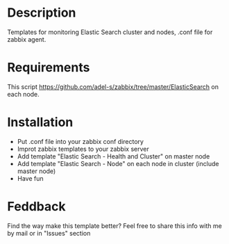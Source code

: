 # Description
Templates for monitoring Elastic Search cluster and nodes, .conf file for zabbix agent.

# Requirements
This script https://github.com/adel-s/zabbix/tree/master/ElasticSearch on each node.

# Installation
- Put .conf file into your zabbix conf directory
- Improt zabbix templates to your zabbix server
- Add template "Elastic Search - Health and Cluster" on master node
- Add template "Elastic Search - Node" on each node in cluster (include master node)
- Have fun

# Feddback
Find the way make this template better? Feel free to share this info with me by mail or in "Issues" section
